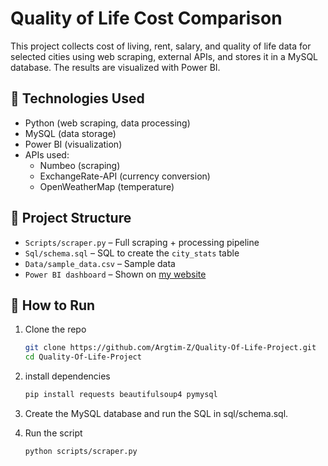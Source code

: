 # Quality of Life Cost Comparison

This project collects cost of living, rent, salary, and quality of life data for selected cities using web scraping, external APIs, and stores it in a MySQL database. The results are visualized with Power BI.

## 🔧 Technologies Used

- Python (web scraping, data processing)
- MySQL (data storage)
- Power BI (visualization)
- APIs used:
  - Numbeo (scraping)
  - ExchangeRate-API (currency conversion)
  - OpenWeatherMap (temperature)

## 📁 Project Structure

- `Scripts/scraper.py` – Full scraping + processing pipeline
- `Sql/schema.sql` – SQL to create the `city_stats` table
- `Data/sample_data.csv` – Sample data 
- `Power BI dashboard` – Shown on [my website](#)

## 🚀 How to Run

1. Clone the repo  
   ```bash
   git clone https://github.com/Argtim-Z/Quality-Of-Life-Project.git
   cd Quality-Of-Life-Project
   
2. install dependencies
    ```bash
   pip install requests beautifulsoup4 pymysql
    
3. Create the MySQL database and run the SQL in sql/schema.sql.
   
5. Run the script
    ```bash
    python scripts/scraper.py

